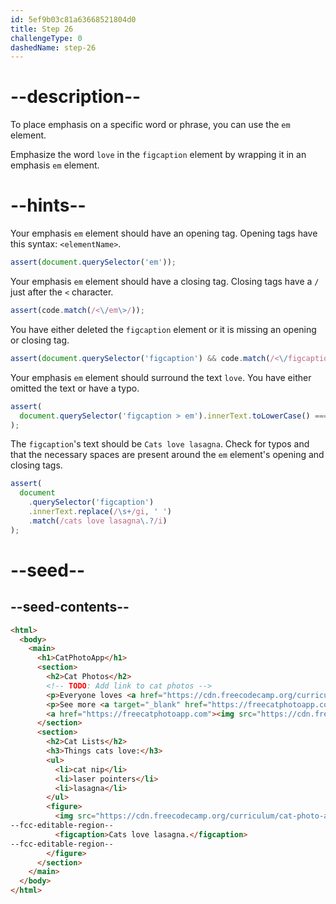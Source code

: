 ```yaml
---
id: 5ef9b03c81a63668521804d0
title: Step 26
challengeType: 0
dashedName: step-26
---
```


# --description--

To place emphasis on a specific word or phrase, you can use the `em` element. 

Emphasize the word `love` in the `figcaption` element by wrapping it in an emphasis `em` element.

# --hints--

Your emphasis `em` element should have an opening tag. Opening tags have this syntax: `<elementName>`.

```js
assert(document.querySelector('em'));
```

Your emphasis `em` element should have a closing tag. Closing tags have a `/` just after the `<` character.

```js
assert(code.match(/<\/em\>/));
```

You have either deleted the `figcaption` element or it is missing an opening or closing tag.

```js
assert(document.querySelector('figcaption') && code.match(/<\/figcaption\>/));
```

Your emphasis `em` element should surround the text `love`. You have either omitted the text or have a typo.

```js
assert(
  document.querySelector('figcaption > em').innerText.toLowerCase() === 'love'
);
```

The `figcaption`'s text should be `Cats love lasagna`. Check for typos and that the necessary spaces are present around the `em` element's opening and closing tags.

```js
assert(
  document
    .querySelector('figcaption')
    .innerText.replace(/\s+/gi, ' ')
    .match(/cats love lasagna\.?/i)
);
```

# --seed--

## --seed-contents--

```html
<html>
  <body>
    <main>
      <h1>CatPhotoApp</h1>
      <section>
        <h2>Cat Photos</h2>
        <!-- TODO: Add link to cat photos -->
        <p>Everyone loves <a href="https://cdn.freecodecamp.org/curriculum/css-photo-gallery/10.jpg">cute cats</a> online!</p>
        <p>See more <a target="_blank" href="https://freecatphotoapp.com">cat photos</a> in our gallery.</p>
        <a href="https://freecatphotoapp.com"><img src="https://cdn.freecodecamp.org/curriculum/cat-photo-app/relaxing-cat.jpg" alt="A cute orange cat lying on its back."></a>
      </section>
      <section>
        <h2>Cat Lists</h2>
        <h3>Things cats love:</h3>
        <ul>
          <li>cat nip</li>
          <li>laser pointers</li>
          <li>lasagna</li>
        </ul>
        <figure>
          <img src="https://cdn.freecodecamp.org/curriculum/cat-photo-app/lasagna.jpg" alt="A slice of lasagna on a plate.">
--fcc-editable-region--
          <figcaption>Cats love lasagna.</figcaption>
--fcc-editable-region--
        </figure>
      </section>
    </main>
  </body>
</html>
```

